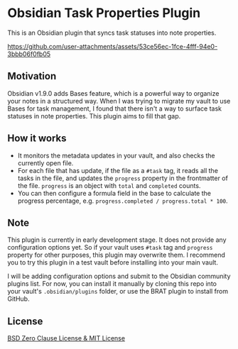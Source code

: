 # Obsidian Task Properties Plugin

This is an Obsidian plugin that syncs task statuses into note properties.

https://github.com/user-attachments/assets/53ce56ec-1fce-4fff-94e0-3bbb06f0fb05


## Motivation

Obsidian v1.9.0 adds Bases feature, which is a powerful way to organize your notes in a structured way. When I was trying to migrate my vault to use Bases for task management, I found that there isn't a way to surface task statuses in note properties. This plugin aims to fill that gap.

## How it works

- It monitors the metadata updates in your vault, and also checks the currently open file.
- For each file that has update, if the file as a `#task` tag, it reads all the tasks in the file, and updates the `progress` property in the frontmatter of the file. `progress` is an object with `total` and `completed` counts.
- You can then configure a formula field in the base to calculate the progress percentage, e.g. `progress.completed / progress.total * 100`.

## Note

This plugin is currently in early development stage. It does not provide any configuration options yet. So if your vault uses `#task` tag and `progress` property for other purposes, this plugin may overwrite them. I recommend you to try this plugin in a test vault before installing into your main vault.

I will be adding configuration options and submit to the Obsidian community plugins list. For now, you can install it manually by cloning this repo into your vault's `.obsidian/plugins` folder, or use the BRAT plugin to install from GitHub.

## License

[BSD Zero Clause License & MIT License](LICENSE)
